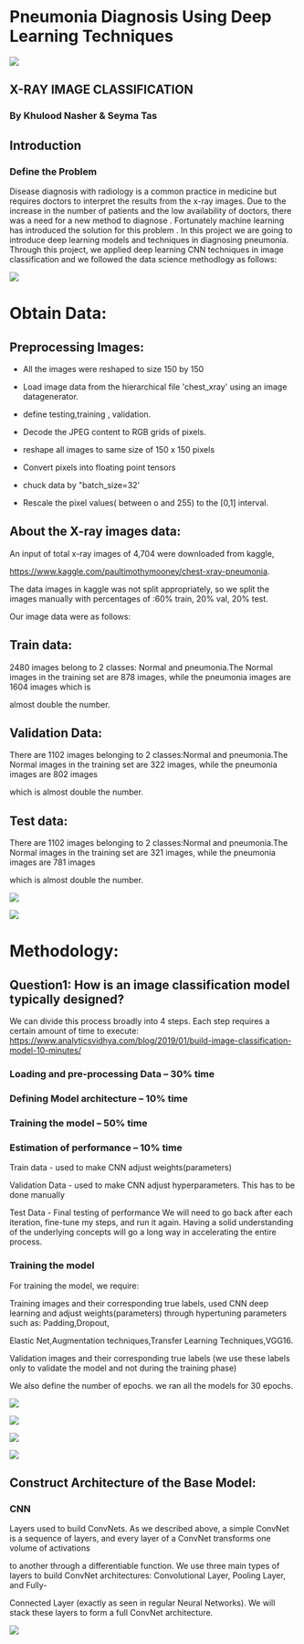 # Pneumonia Diagnosis Using Deep Learning Techniques
![](images/hospital.jpeg)

## X-RAY IMAGE CLASSIFICATION 
###  By Khulood Nasher & Seyma Tas

## Introduction
### Define the Problem

Disease diagnosis with radiology is a common practice in medicine  but requires doctors to interpret the results from the x-ray images. Due to the increase in the number of patients and the low availability of doctors, there was a need for a new method to diagnose .
Fortunately machine learning has introduced the solution for this problem . In this project we are going to introduce deep learning models and techniques in diagnosing pneumonia.
Through this project, we applied deep learning CNN techniques in image classification and we followed the data science methodlogy as follows:

![](images/methodlogy.jpeg)



# Obtain Data:

## Preprocessing Images:

* All the images were reshaped to size 150 by 150

* Load image data from the hierarchical file 'chest_xray' using an image datagenerator.

* define testing,training , validation.

* Decode the JPEG content to RGB grids of pixels.

* reshape all images to same size of 150 x 150 pixels

* Convert pixels into floating point tensors

* chuck data by "batch_size=32'

* Rescale the pixel values( between o and 255) to the [0,1] interval.

## About the X-ray images data:
An input of  total x-ray images of 4,704  were  downloaded  from kaggle, 

https://www.kaggle.com/paultimothymooney/chest-xray-pneumonia. 

The data images in  kaggle was not split appropriately, so we split the images  manually  with percentages of :60% train, 20% val, 20% test.

Our image data were as follows:


## Train data:
 
 2480 images belong to 2 classes: Normal and pneumonia.The Normal images in the training set  are 878 images, while the pneumonia images are 1604 images which is 
 
 almost double the number.

## Validation Data:

There are 1102 images belonging to 2 classes:Normal and pneumonia.The Normal images in the training set  are 322 images, while the pneumonia images are 802 images 

which is almost double the number.

## Test data:

There are 1102 images belonging to 2 classes:Normal and pneumonia.The Normal images in the training set  are 321 images, while the pneumonia images are 781 images 

which is almost double the number.

![](images/pneumonianormaldistrib.png)

![](images/pneumonianormalxray.png)

# Methodology:

## Question1: How is an image classification model typically designed?

We can divide this process broadly into 4 steps. Each step requires a certain amount of time to execute: https://www.analyticsvidhya.com/blog/2019/01/build-image-classification-model-10-minutes/

###  Loading and pre-processing Data – 30% time

### Defining Model architecture – 10% time

### Training the model – 50% time

### Estimation of performance – 10% time

Train data - used to make CNN adjust weights(parameters)

Validation Data - used to make CNN adjust hyperparameters. This has to be done manually

Test Data - Final testing of performance
We will need to go back after each iteration, fine-tune my steps, and run it again. Having a solid understanding of the underlying concepts will go a long way in accelerating the entire process.
 
 
### Training the model

For training the model, we require:

Training images and their corresponding true labels, used  CNN deep learning and adjust weights(parameters) through hypertuning parameters such as: Padding,Dropout, 

Elastic Net,Augmentation techniques,Transfer Learning Techniques,VGG16.

Validation images and their corresponding true labels (we use these labels only to validate the model and not during the training phase)

We also define the number of epochs. we ran all the models for 30 epochs.



![](images/baselineaccuracy.png)


![](images/baselineloss.png)


![](images/RidgeLassoacc.png)


![](images/RidgeLassoloss.png)



## Construct Architecture of the Base Model:

### CNN
Layers used to build ConvNets. As we described above, a simple ConvNet is a sequence of layers, and every layer of a ConvNet transforms one volume of activations 

to another through a differentiable function. We use three main types of layers to build ConvNet architectures: Convolutional Layer, Pooling Layer, and Fully-

Connected Layer (exactly as seen in regular Neural Networks). We will stack these layers to form a full ConvNet architecture.



![](images/ugmentedarchitechture.png)


